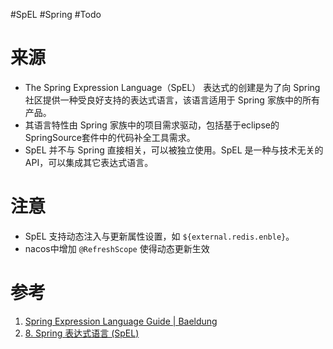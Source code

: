 #SpEL #Spring #Todo 

# 来源
- The Spring Expression Language（SpEL） 表达式的创建是为了向 Spring 社区提供一种受良好支持的表达式语言，该语言适用于 Spring 家族中的所有产品。
- 其语言特性由 Spring 家族中的项目需求驱动，包括基于eclipse的SpringSource套件中的代码补全工具需求。
- SpEL 并不与 Spring 直接相关，可以被独立使用。SpEL 是一种与技术无关的 API，可以集成其它表达式语言。



# 注意
- SpEL 支持动态注入与更新属性设置，如 `${external.redis.enble}`。
- nacos中增加 `@RefreshScope` 使得动态更新生效
# 参考
1. [Spring Expression Language Guide | Baeldung](https://www.baeldung.com/spring-expression-language)
2. [8. Spring 表达式语言 (SpEL) ](https://itmyhome.com/spring/expressions.html)